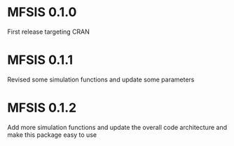 # MFSIS 0.1.0

First release targeting CRAN

# MFSIS 0.1.1

Revised some simulation functions and update some parameters

# MFSIS 0.1.2

Add more simulation functions and update the overall code architecture and make this package easy to use

